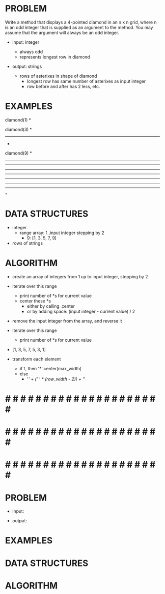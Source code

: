 # PROBLEM
Write a method that displays a 4-pointed diamond in an n x n grid, where n is an odd integer that is supplied as an argument to the method. You may assume that the argument will always be an odd integer.

- input: integer
  - always odd
  - represents longest row in diamond

- output: strings
  - rows of asterixes in shape of diamond
    - longest row has same number of asterixes as input integer
    - row before and after has 2 less, etc.

# EXAMPLES
diamond(1)
*

diamond(3)
 *
***
 *

 diamond(9)
    *
   ***
  *****
 *******
*********
 *******
  *****
   ***
    *

# DATA STRUCTURES
- integer
  - range array: 1..input integer stepping by 2
    - 9: [1, 3, 5, 7, 9]
- rows of strings

# ALGORITHM
- create an array of integers from 1 up to input integer, stepping by 2
- iterate over this range
  - print number of *s for current value
  - center these *s
    - either by calling .center
    - or by adding space: (input integer - current value) / 2
- remove the input integer from the array, and reverse it
- iterate over this range
  - print number of *s for current value

- [1, 3, 5, 7, 5, 3, 1]
- transform each element
  - if 1, then '*'.center(max_width)
  - else
    - '*' + (' ' * (row_width - 2)) + '*'

# # # # # # # # # # # # # # # # # # # # # # #
# # # # # # # # # # # # # # # # # # # # # # # 
# # # # # # # # # # # # # # # # # # # # # # #

# PROBLEM


- input: 

- output:

# EXAMPLES


# DATA STRUCTURES


# ALGORITHM
